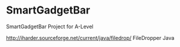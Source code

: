 # SmartGadgetBar
SmartGadgetBar Project for A-Level

http://iharder.sourceforge.net/current/java/filedrop/ FileDropper Java